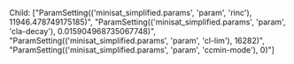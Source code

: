 Child: ["ParamSetting(('minisat_simplified.params', 'param', 'rinc'), 11946.478749175185)", "ParamSetting(('minisat_simplified.params', 'param', 'cla-decay'), 0.015904968735067748)", "ParamSetting(('minisat_simplified.params', 'param', 'cl-lim'), 16282)", "ParamSetting(('minisat_simplified.params', 'param', 'ccmin-mode'), 0)"]